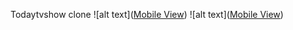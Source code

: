 Todaytvshow clone
![alt text]([Mobile View](https://github.com/billkeyson/todaytvshow-clone/blob/master/mobileView.PNG))
![alt text]([Mobile View](https://github.com/billkeyson/todaytvshow-clone/blob/master/mobileView.PNG))

